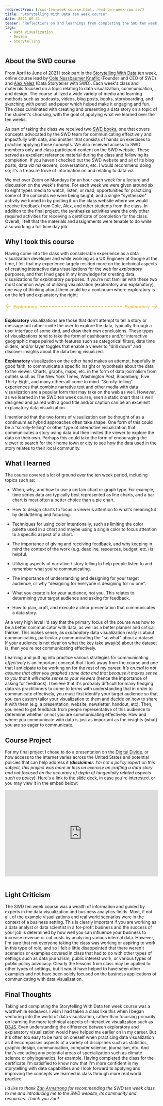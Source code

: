 ```yaml
---
redirectFrom: [/swd-ten-week-course.html, /swd-ten-week-course/]
title: "Storytelling With Data ten week course"
date: 2021-06-31
teaser: "Reflections on and learnings from completing the SWD ten week course."
tags:
  - Data Visualization
  - Design
  - Storytelling
---
```


## About the SWD course

From April to June of 2021 I took part in the [Storytelling With Data](https://www.storytellingwithdata.com/) ten week, online course lead by [Cole Nussbaumer Knaflic](https://www.linkedin.com/in/colenussbaumer/) (Founder and CEO of SWD) and [Alex Velez](https://www.storytellingwithdata.com/meet-the-team) (Data Storyteller with SWD). Each week's class and materials focused on a topic relating to data visualization, communication, and design. The course utilized a wide variety of media and learning methods such as podcasts, videos, blog posts, books, storyboarding, and sketching with pencil and paper which helped make it engaging and fun. The class culminated with creating and presenting a data story on a topic of the student's choosing, with the goal of applying what we learned over the ten weeks.

As part of taking the class we received two [SWD books](https://www.storytellingwithdata.com/books), one that covers concepts advocated by the SWD team for communicating effectively and impactfully with data, and another that consists of hands on exercises to practice applying those concepts. We also received access to SWD members only and class participant content on the SWD website. These served as excellent reference material during the class and following its completion. If you haven't checked out the SWD website and all of its blog posts, data viz makeovers, conversations, etc. I would recommend doing so; it's a treasure trove of information on and relating to data viz.

We met over Zoom on Mondays for an hour each week for a lecture and discussion on the week's theme. For each week we were given around six to eight types media to watch, listen, or read; opportunities for practicing some of the concepts we were being taught; and a single "synthesize" activity we turned in by posting it on the class website where we would receive feedback from Cole, Alex, and other students from the class. In addition to the final project, the synthesize activities were the only other required activities for receiving a certificate of completion for the class. Overall, I felt that the materials and assignments were tenable to do while also working a full time day job.

## Why I took this course

Having come into the class with considerable experience as a data visualization developer and while working as a UX Engineer at Google at the time, I felt that my experience largely resided more on the technical aspects of creating interactive data visualizations for the web for _exploratory_ purposes, and that I had gaps in my knowledge for creating data visualizations for _explanatory_ purposes. If you're not familiar with these two most common ways of utilizing visualization (exploratory and explanatory), one way of thinking about them could be a continuum where exploratory is on the left and explanatory the right:

<style>
  .continuum-container {
    display: flex;
    justify-content: space-between;
    align-items: center;
    gap: 0.5rem;
    color: #EFC94C;
    margin-bottom: 1.25rem;
  }
  .continuum-arrow {
    display: flex;
    align-items: center;
    gap: 0.25rem;
  }
  .continuum-arrow p {
    font-weight: bold;
    font-style: italic;
    margin: 0;
  }
  .continuum-arrow span {
    font-size: 1.5rem;
    margin-bottom: 0.2rem;
  }
  .continuum-rule {
    border-bottom: 2px dashed #EFC94C;
    flex-grow: 1;
  }
</style>

<div class="continuum-container" aria-hidden="true">
  <div class="continuum-arrow">
    <span>&larr;</span>
    <p>Exploratory</p>
  </div>
  <div class="continuum-rule">
  </div>
  <div class="continuum-arrow">
    <p>Explanatory</p>
    <span>&rarr;</span>
  </div>
</div>

**Exploratory** visualizations are those that don't attempt to tell a story or message but rather invite the user to explore the data, typically through a user interface of some kind, and draw their own conclusions. These types of visualizations tend to take the form of dashboards and/or interactive geographic maps paired with features such as categorical filters, date time sliders, and/or layer toggles that enable a viewer to "drill down" and discover insights about the data being visualized.

**Explanatory** visualization on the other hand makes an attempt, hopefully in good faith, to communicate a specific insight or hypothesis about the data to the viewer. Charts, graphs, maps, etc. in the form of data journalism from outlets such as The New York Times, Washington Post, Bloomberg, Five Thirty-Eight, and many others all come to mind. "Scrolly-telling" experiences that combine narrative text and other media with data visualization are a popular form that may take on the web as well. However, as we learned in the SWD ten week course, even a static chart that is well designed and paired with a good title and/or caption can be an excellent explanatory data visualization.

I mentioned that the two forms of visualization can be thought of as a continuum as hybrid approaches often take shape. One form of this could be a "scrolly-telling" or other type of interactive visualization that communicates a story using data but then invites the viewer to explore the data on their own. Perhaps this could take the form of encouraging the viewer to search for their home town or city to see how the data used in the story relates to their local community.

## What I learned

The course covered a lot of ground over the ten week period, including topics such as:

- When, why, and how to use a certain chart or graph type. For example, time series data are typically best represented as line charts, and a bar chart is most often a better choice than a pie chart.

- How to design charts to focus a viewer's attention to what's meaningful by decluttering and focusing.

- Techniques for using color intentionally, such as limiting the color palette used in a chart and maybe using a single color to focus attention to a specific aspect of a chart.

- The importance of giving and receiving feedback, and why keeping in mind the context of the work (e.g. deadline, resources, budget, etc.) is helpful.

- Utilizing aspects of narrative / story telling to help people listen to and remember what you're communicating.

- The importance of understanding and designing for your target audience, or why "designing for everyone is designing for no one".

- What you create is for your audience, not you. This relates to determining your target audience and asking for feedback.

- How to plan, craft, and execute a clear presentation that communicates a data story.

At a very high level I'd say that the primary focus of the course was how to be a better communicator with data, as well as a better planner and critical thinker. This makes sense, as _explanatory_ data visualization really is about communicating, particularly communicating the "so what" about a dataset. If your audience is not clear on what the key take away(s) about the dataset is, then you're not communicating effectively.

Learning and putting into practice various strategies for communicating _effectively_ is an important concept that I took away from the course and one that I anticipate to be working on for the rest of my career. _It's crucial to not assume that after you graphed some data and that because it makes sense to you that it will make sense to your viewers_ (hence the importance of asking for feedback). I believe that it's probably difficult for many fledging data vis practitioners to come to terms with understanding that in order to communicate effectively, you must first identify your target audience so that you can custom tailor your visualization to them and decide on how to share it with them (e.g. a presentation, website, newsletter, handout, etc). Then, you need to get feedback from people representative of this audience to determine whether or not you are communicating effectively. How and where you communicate with data is just as important as the insights (what) you are so eager to communicate.

## Course Project

For my final project I chose to do a presentation on the [Digital Divide](https://en.wikipedia.org/wiki/Digital_divide), or how access to the internet varies across the United States and potential policies that can help address it (_**disclaimer:** I'm not a policy expert on this subject, this project was more or less an exercise on crafting a data story and not focused on the accuracy of depth of tangentally related aspects such as policy_). [Here's a link to the slide deck](https://docs.google.com/presentation/d/1IFXkuGSwGduACZhJ_qy3FRrSBz9bN9GdoMKnDC1mRFM/edit?usp=sharing), in case you're interested, or you may view it in the embed below:

<style>
  /* Thank you CSS Tricks! https://css-tricks.com/responsive-iframes/ */
  [style*="--aspect-ratio"] > :first-child {
    width: 100%;
  }
  [style*="--aspect-ratio"] > img {
    height: auto;
  }
  @supports (--custom:property) {
    [style*="--aspect-ratio"] {
      position: relative;
      margin-bottom: 3rem;
    }
    [style*="--aspect-ratio"]::before {
      content: "";
      display: block;
      padding-bottom: calc(100% / (var(--aspect-ratio)));
    }
    [style*="--aspect-ratio"] > :first-child {
      position: absolute;
      top: 0;
      left: 0;
      height: 100%;
    }
  }
</style>

<div style="--aspect-ratio: 16/9;">
  <iframe src="https://docs.google.com/presentation/d/e/2PACX-1vQ6b2powCE5aPCwjVFszCFnINCVs_vb1DIU57sR6OBhC_VybXSXHvkcvEiTbrTMOkxs4Q_c8i-Cg6Mi/embed?start=false&loop=false&delayms=3000" frameborder="0" width="960" height="569" allowfullscreen="true" mozallowfullscreen="true" webkitallowfullscreen="true"></iframe>
</div>

## Light Criticism

The SWD ten week course was a wealth of information and guided by experts in the data visualization and business analytics fields. Most, if not all, of the example visualizations and real world scenarios were in the context of a business setting. This is clearly important if you are working as a data analyst or data scientist in a for-profit business and the success of your job is determined by how well you can influence your business to increase revenue or cut costs by analyzing various internal data. However, I'm sure that not everyone taking the class was working or aspiring to work in this type of role, and so I felt a little disappointed that there weren't scenarios or examples covered in class that had to do with other types of settings such as data journalism, public interest work, or various types of public policy advocacy. Clearly the lessons from class may be applied to other types of settings, but it would have helped to have seen other examples and not have been solely focused on the business applications of communicating with data visualization.

## Final Thoughts

Taking and completing the Storytelling With Data ten week course was a worthwhile endeavor. I wish I had taken a class like this when I began venturing into the world of data visualization, rather than focusing primarily on learning the more technical aspects of interactive visualization such as [D3JS](https://d3js.org/). Even understanding the difference between exploratory and explanatory visualization would have helped me earlier on in my career. But it's often too easy to be hard on oneself when practicing data visualization as it encompasses aspects of a variety of disciplines such as statistics, graphic design, communication, computer science, journalism, etc. And that's excluding any potential areas of specialization such as climate science or phylogenetics, for example. Having completed the class for the certificate I'm satisified to know now that I'm more confident in my storytelling with data capabilities and I look forward to applying and improving the concepts we learned in class through more real world practice.

_I'd like to thank [Zan Armstrong](https://www.zanarmstrong.com/) for recommending the SWD ten week class to me and introducing me to the SWD website, its community and resources. Thank you Zan!_

